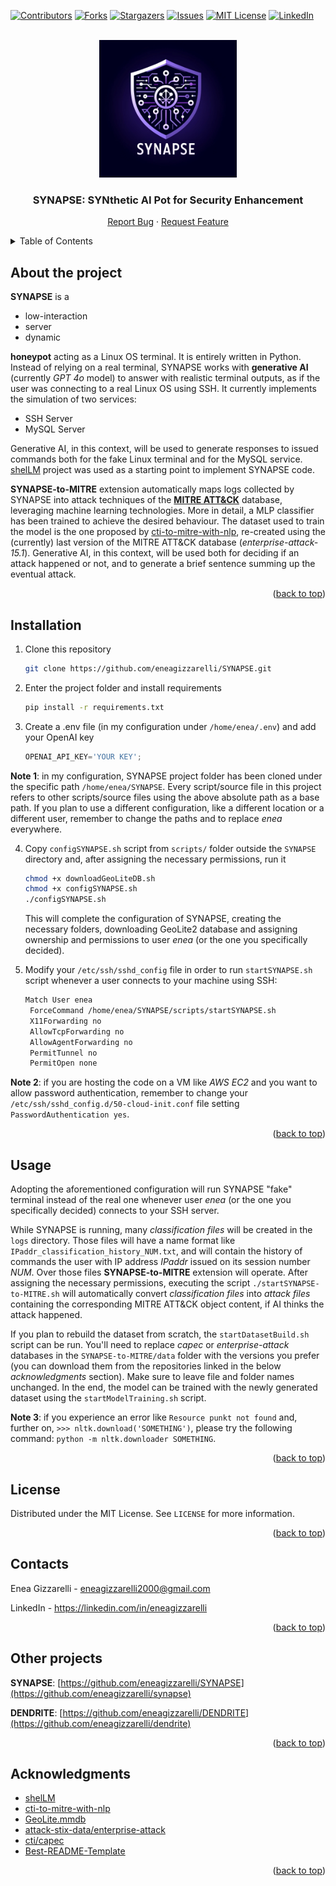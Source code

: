 <a name="readme-top"></a>

<!-- PROJECT SHIELDS -->
[![Contributors][contributors-shield]][contributors-url]
[![Forks][forks-shield]][forks-url]
[![Stargazers][stars-shield]][stars-url]
[![Issues][issues-shield]][issues-url]
[![MIT License][license-shield]][license-url]
[![LinkedIn][linkedin-shield]][linkedin-url]

<!-- PROJECT LOGO -->
<br />
<div align="center">
  <a href="https://github.com/eneagizzarelli/synapse">
    <img src="SYNAPSE_logo.png" alt="Logo" width="220" height="220">
  </a>

  <h3 align="center"><strong>SYNAPSE: SYNthetic AI Pot for Security Enhancement</strong></h3>

  <p align="center">
    <a href="https://github.com/eneagizzarelli/synapse/issues/new?labels=bug&template=bug_report.md">Report Bug</a>
    ·
    <a href="https://github.com/eneagizzarelli/synapse/issues/new?labels=enhancement&template=feature_request.md">Request Feature</a>
  </p>
</div>

<!-- TABLE OF CONTENTS -->
<details>
  <summary>Table of Contents</summary>
  <ol>
    <li><a href="#about-the-project">About the project</a></li>
    <li><a href="#installation">Installation</a></li>
    <li><a href="#usage">Usage</a></li>
    <li><a href="#license">License</a></li>
    <li><a href="#contacts">Contact</a></li>
    <li><a href="#acknowledgments">Acknowledgments</a></li>
  </ol>
</details>

<!-- ABOUT THE PROJECT -->
## About the project

**SYNAPSE** is a 
- low-interaction 
- server
- dynamic

**honeypot** acting as a Linux OS terminal. It is entirely written in Python. Instead of relying on a real terminal, SYNAPSE works with **generative AI** (currently _GPT 4o_ model) to answer with realistic terminal outputs, as if the user was connecting to a real Linux OS using SSH. It currently implements the simulation of two services:
 - SSH Server
 - MySQL Server

Generative AI, in this context, will be used to generate responses to issued commands both for the fake Linux terminal and for the MySQL service. [shelLM](https://github.com/stratosphereips/SheLLM) project was used as a starting point to implement SYNAPSE code.

**SYNAPSE-to-MITRE** extension automatically maps logs collected by SYNAPSE into attack techniques of the [**MITRE ATT&CK**](https://attack.mitre.org) database, leveraging machine learning technologies. More in detail, a MLP classifier has been trained to achieve the desired behaviour. The dataset used to train the model is the one proposed by [cti-to-mitre-with-nlp](https://github.com/dessertlab/cti-to-mitre-with-nlp), re-created using the (currently) last version of the MITRE ATT&CK database (_enterprise-attack-15.1_). Generative AI, in this context, will be used both for deciding if an attack happened or not, and to generate a brief sentence summing up the eventual attack.

<p align="right">(<a href="#readme-top">back to top</a>)</p>

## Installation

1. Clone this repository
   ```sh
   git clone https://github.com/eneagizzarelli/SYNAPSE.git
   ```

2. Enter the project folder and install requirements
   ```sh
   pip install -r requirements.txt
   ```

3. Create a .env file (in my configuration under `/home/enea/.env`) and add your OpenAI key
   ```js
   OPENAI_API_KEY='YOUR KEY';
   ```
   
**Note 1**: in my configuration, SYNAPSE project folder has been cloned under the specific path `/home/enea/SYNAPSE`. Every script/source file in this project refers to other scripts/source files using the above absolute path as a base path. If you plan to use a different configuration, like a different location or a different user, remember to change the paths and to replace _enea_ everywhere.

4. Copy `configSYNAPSE.sh` script from `scripts/` folder outside the `SYNAPSE` directory and, after assigning the necessary permissions, run it
   ```sh
   chmod +x downloadGeoLiteDB.sh
   chmod +x configSYNAPSE.sh
   ./configSYNAPSE.sh
   ```
    This will complete the configuration of SYNAPSE, creating the necessary folders, downloading GeoLite2 database and assigning ownership and permissions to user _enea_ (or the one you specifically decided).

5. Modify your `/etc/ssh/sshd_config` file in order to run `startSYNAPSE.sh` script whenever a user connects to your machine using SSH:
   ```sh
   Match User enea
    ForceCommand /home/enea/SYNAPSE/scripts/startSYNAPSE.sh
    X11Forwarding no
    AllowTcpForwarding no
    AllowAgentForwarding no
    PermitTunnel no
    PermitOpen none
   ```

**Note 2**: if you are hosting the code on a VM like _AWS EC2_ and you want to allow password authentication, remember to change your `/etc/ssh/sshd_config.d/50-cloud-init.conf` file setting `PasswordAuthentication yes`.

<p align="right">(<a href="#readme-top">back to top</a>)</p>

<!-- USAGE EXAMPLES -->
## Usage

Adopting the aforementioned configuration will run SYNAPSE "fake" terminal instead of the real one whenever user _enea_ (or the one you specifically decided) connects to your SSH server.

While SYNAPSE is running, many _classification files_ will be created in the `logs` directory. Those files will have a name format like  `IPaddr_classification_history_NUM.txt`, and will contain the history of commands the user with IP address _IPaddr_ issued on its session number _NUM_. Over those files **SYNAPSE-to-MITRE** extension will operate. After assigning the necessary permissions, executing the script `./startSYNAPSE-to-MITRE.sh` will automatically convert _classification files_ into _attack files_ containing the corresponding MITRE ATT&CK object content, if AI thinks the attack happened.

If you plan to rebuild the dataset from scratch, the `startDatasetBuild.sh` script can be run. You'll need to replace _capec_ or _enterprise-attack_ databases in the `SYNAPSE-to-MITRE/data` folder with the versions you prefer (you can download them from the repositories linked in the below _acknowledgments_ section). Make sure to leave file and folder names unchanged. In the end, the model can be trained with the newly generated dataset using the `startModelTraining.sh` script.

**Note 3**: if you experience an error like `Resource punkt not found` and, further on, `>>> nltk.download('SOMETHING')`, please try the following command: `python -m nltk.downloader SOMETHING`.

<p align="right">(<a href="#readme-top">back to top</a>)</p>

<!-- LICENSE -->
## License

Distributed under the MIT License. See `LICENSE` for more information.

<p align="right">(<a href="#readme-top">back to top</a>)</p>

<!-- CONTACT -->
## Contacts

Enea Gizzarelli - eneagizzarelli2000@gmail.com

LinkedIn - https://linkedin.com/in/eneagizzarelli

<p align="right">(<a href="#readme-top">back to top</a>)</p>

<!-- OTHER PROJECTS -->
## Other projects

**SYNAPSE**: [https://github.com/eneagizzarelli/SYNAPSE](https://github.com/eneagizzarelli/synapse)

**DENDRITE**: [https://github.com/eneagizzarelli/DENDRITE](https://github.com/eneagizzarelli/dendrite)

<p align="right">(<a href="#readme-top">back to top</a>)</p>

<!-- ACKNOWLEDGMENTS -->
## Acknowledgments

- [shelLM](https://github.com/stratosphereips/SheLLM)
- [cti-to-mitre-with-nlp](https://github.com/dessertlab/cti-to-mitre-with-nlp)
- [GeoLite.mmdb](https://github.com/P3TERX/GeoLite.mmdb)
- [attack-stix-data/enterprise-attack](https://github.com/mitre-attack/attack-stix-data/tree/master/enterprise-attack)
- [cti/capec](https://github.com/mitre/cti/tree/master/capec)
- [Best-README-Template](https://github.com/othneildrew/Best-README-Template)

<p align="right">(<a href="#readme-top">back to top</a>)</p>

<!-- MARKDOWN LINKS -->
[contributors-shield]: https://img.shields.io/github/contributors/eneagizzarelli/synapse.svg?style=for-the-badge
[contributors-url]: https://github.com/eneagizzarelli/synapse/graphs/contributors

[forks-shield]: https://img.shields.io/github/forks/eneagizzarelli/synapse.svg?style=for-the-badge
[forks-url]: https://github.com/eneagizzarelli/synapse/network/members

[stars-shield]: https://img.shields.io/github/stars/eneagizzarelli/synapse.svg?style=for-the-badge
[stars-url]: https://github.com/eneagizzarelli/synapse/stargazers

[issues-shield]: https://img.shields.io/github/issues/eneagizzarelli/synapse.svg?style=for-the-badge
[issues-url]: https://github.com/eneagizzarelli/synapse/issues

[license-shield]: https://img.shields.io/github/license/eneagizzarelli/synapse.svg?style=for-the-badge
[license-url]: https://github.com/eneagizzarelli/synapse/blob/main/LICENSE

[linkedin-shield]: https://img.shields.io/badge/-LinkedIn-black.svg?style=for-the-badge&logo=linkedin&colorB=555
[linkedin-url]: https://linkedin.com/in/eneagizzarelli
